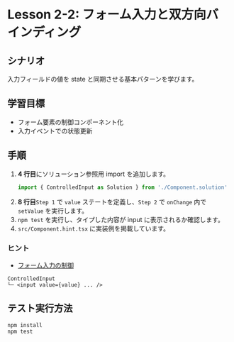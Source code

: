 # Lesson 2-2: フォーム入力と双方向バインディング

## シナリオ
入力フィールドの値を state と同期させる基本パターンを学びます。

## 学習目標
- フォーム要素の制御コンポーネント化
- 入力イベントでの状態更新

## 手順
1. **4 行目**にソリューション参照用 import を追加します。
   ```ts
   import { ControlledInput as Solution } from './Component.solution'
   ```
2. **8 行目**`Step 1` で `value` ステートを定義し、`Step 2` で `onChange` 内で `setValue` を実行します。
3. `npm test` を実行し、タイプした内容が input に表示されるか確認します。
4. `src/Component.hint.tsx` に実装例を掲載しています。

### ヒント
- [フォーム入力の制御](https://react.dev/learn/forms)

```
ControlledInput
└─ <input value={value} ... />
```

## テスト実行方法
```bash
npm install
npm test
```
